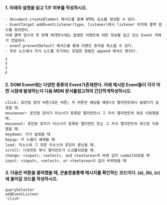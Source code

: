 #### 1. 아래의 설명을 읽고 T/F 여부를 작성하시오.

```
- document.createElement 메서드를 통해 HTML 요소를 생성할 수 있다.
- EventTarget.addEventListener(type, listener)에서 listener 위치에 콜백 함수를 정의한다.
이때 콜백 함수의 첫 번째 매개변수에는 발생한 이벤트에 대한 정보를 담고 있는 Event 객체가 전달된다.
- event.preventDefault 메서드를 통해 이벤트 동작을 취소할 수 있다.
- 부모 노드에서 자식 노드를 추가하는 유일한 방법은 append 메서드 뿐이다.
```

```
T
T
T
F
```



#### 2. DOM Event에는 다양한 종류의 Event가존재한다. 아래 제시된 Event들이 각각 어떤 시점에 발생하는지 다음 MDN 문서를참고하여 간단하게작성하시오.

```
click: 포인팅 장치 버튼(모든 버튼; 주 버튼만 해당될 예정)이 엘리먼트에서 눌렸다가 놓였을 때.
mouseover: 포인팅 장치가 리스너가 등록된 엘리먼트나 그 자식 엘리먼트의 위로 이동했을 때.
mouseout: 포인팅 장치가 리스너가 등록된 엘리먼트 또는 그 자식 엘리먼트의 밖으로 이동했을 때.
keydown: 키가 눌렸을 때
keyup: 키 누름이 해제될 때
load: 리소스와 그 의존 리소스의 로딩이 끝났을 때.
scroll: 다큐먼트 뷰나 엘리먼트가 스크롤되었을 때.
change: <input>, <select>, and <textarea>의 바뀐 값이 commit되었을 때
input: <input>, <select>, or <textarea>의 값이 바뀌었을 때
```



#### 3. 다음은 버튼을 클릭했을 때, 콘솔창을통해 메시지를 확인하는 코드이다. (a), (b), (c)에 들어갈 코드를 작성하시오.

```
querySelector
addEventListner
'click'
```

